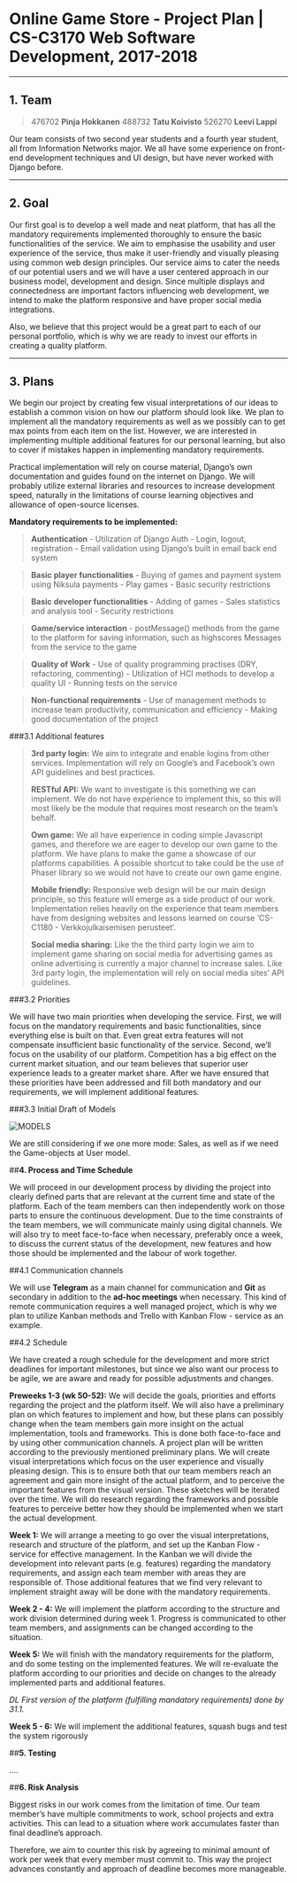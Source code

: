 # Online Game Store - Project Plan | CS-C3170 Web Software Development, 2017-2018

----------

## **1. Team**

> 476702 **Pinja Hokkanen** 
> 488732 **Tatu Koivisto** 
> 526270 **Leevi Lappi**

Our team consists of two second year students and a fourth year student, all from Information Networks major. We all have some experience on front-end development techniques and UI design, but have never worked with Django before. 

----
## **2. Goal**
Our first goal is to develop a well made and neat platform, that has all the mandatory requirements implemented thoroughly to ensure the basic functionalities of the service. We aim to emphasise the usability and user experience of the service, thus make it user-friendly and visually pleasing using common web design principles. Our service aims to cater the needs of our potential users and we will have a user centered approach in our business model, development and design. Since multiple displays and connectedness are important factors influencing web development, we intend to make the platform responsive and have proper social media integrations. 
	
Also, we believe that this project would be a great part to each of our personal portfolio, which is why we are ready to invest our efforts in creating a quality platform.

---
## **3. Plans**

We begin our project by creating few visual interpretations of our ideas to establish a common vision on how our platform should look like.  We plan to implement all the mandatory requirements as well as we possibly can to get max points from each item on the list. However, we are interested in implementing multiple additional features for our personal learning, but also to cover if mistakes happen in implementing mandatory requirements. 
	
Practical implementation will rely on course material, Django’s own documentation and guides found on the internet on Django. We will probably utilize external libraries and resources to increase development speed, naturally in the limitations of course learning objectives and allowance of open-source licenses. 

**Mandatory requirements to be implemented:**
	
>**Authentication** 
	 - Utilization of Django Auth 
	 - Login, logout, registration
	 - Email validation using Django’s built in email back end system

>**Basic player functionalities**
	 - Buying of games and payment system using Niksula payments 
	 - Play games
	 - Basic security restrictions

>**Basic developer functionalities**
	- Adding of games 
	-  Sales statistics and analysis tool 
	-  Security restrictions

>**Game/service interaction**
	 - postMessage() methods from the game to the platform for saving
   information, such as highscores Messages from the service to the game

>**Quality of Work**
	 - Use of quality programming practises (DRY, refactoring, commenting)
	 - Utilization of HCI methods to develop a quality UI
	 - Running tests on the service

>**Non-functional requirements**
	- Use of management methods to increase team productivity, communication and efficiency
	- Making good documentation of the project 

###3.1  Additional features

> **3rd party login:** 
> We aim to integrate and enable logins from other
> services. Implementation will rely on Google’s and Facebook’s own API
> guidelines and best practices.
> 
> **RESTful API:** 
> We want to investigate is this something we can
> implement. We do not have experience to implement this, so this will
> most likely be the module that requires most research on the team’s
> behalf.
> 
> **Own game:** 
> We all have experience in coding simple Javascript games,
> and therefore we are eager to develop our own game to the platform. We
> have plans to make the game a showcase of our platforms capabilities.
> A possible shortcut to take could be the use of Phaser library so we
> would not have to create our own game engine. 
> 
> **Mobile friendly:**
> Responsive web design will be our main design
> principle, so this feature will emerge as a side product of our work.
> Implementation relies heavily on the experience that team members have
> from designing websites and lessons learned on course ‘CS-C1180 -
> Verkkojulkaisemisen perusteet’.
> 
> **Social media sharing:** 
> Like the the third party login we aim to
> implement game sharing on social media for advertising games as online
> advertising is currently a major channel to increase sales. Like 3rd
> party login, the implementation will rely on social media sites’ API
> guidelines.



###3.2 Priorities

We will have two main priorities when developing the service. First, we will focus on the mandatory requirements and basic functionalities, since everything else is built on that. Even great extra features will not compensate insufficient basic functionality of the service. Second, we’ll focus on the usability of our platform. Competition has a big effect on the current market situation, and our team believes that superior user experience leads to a greater market share. After we have ensured that these priorities have been addressed and fill both mandatory and our requirements, we will implement additional features.

###3.3 Initial Draft of Models

![MODELS](https://lh6.googleusercontent.com/F3_drMVUkObKQfPNquZcMsPJ4Q5f-MQsvFOKQ-rfKiyNJYSTEQu0osS5jwPr2MNCsrFlEWNiR6SjmCzaBR5G=w1920-h925)

We are still considering if we one more mode: Sales, as well as if we need the Game-objects at User model.  

##**4. Process and Time Schedule**

We will proceed in our development process by dividing the project into clearly defined parts that are relevant at the current time and state of the platform. Each of the team members can then independently work on those parts to ensure the continuous development. Due to the time constraints of the team members, we will communicate mainly using digital channels. We will also try to meet face-to-face when necessary, preferably once a week, to discuss the current status of the development, new features and how those should be implemented and the labour of work together. 

##4.1 Communication channels

We will use **Telegram** as a main channel for communication and **Git** as secondary in addition to the **ad-hoc meetings** when necessary. This kind of remote communication requires a well managed project, which is why we plan to utilize Kanban methods and Trello with Kanban Flow - service as an example.

##4.2 Schedule

We have created a rough schedule for the development and more strict deadlines for important milestones, but since we also want our process to be agile, we are aware and ready for possible adjustments and changes.

**Preweeks 1-3 (wk 50-52):** We will decide the goals, priorities and efforts regarding the project and the platform itself. We will also have a preliminary plan on which features to implement and how, but these plans can possibly change when the team members gain more insight on the actual implementation, tools and frameworks. This is done both face-to-face and by using other communication channels. A project plan will be written according to the previously mentioned preliminary plans. We will create visual interpretations which focus on the user experience and visually pleasing design. This is to ensure both that our team members reach an agreement and gain more insight of the actual platform, and to perceive the important features from the visual version. These sketches will be iterated over the time. We will do research regarding the frameworks and possible features to perceive better how they should be implemented when we start the actual development. 

**Week 1:** We will arrange a meeting to go over the visual interpretations, research and structure of the platform, and set up the Kanban Flow - service for effective management. In the Kanban we will divide the development into relevant parts (e.g. features) regarding the mandatory requirements, and assign each team member with areas they are responsible of. Those additional features that we find very relevant to implement straight away will be done with the mandatory requirements. 

**Week 2 - 4:** We will implement the platform according to the structure and work division determined during week 1. Progress is communicated to other team members, and assignments can be changed according to the situation. 

**Week 5:**  We will finish with the mandatory requirements for the platform, and do some testing on the implemented features. We will re-evaluate the platform according to our priorities and decide on changes to the already implemented parts and additional features.

*DL First version of the platform (fulfilling mandatory requirements) done by 31.1.*

**Week 5 - 6:** We will implement the additional features, squash bugs and test the system rigorously


##**5. Testing**

….


##**6. Risk Analysis**

Biggest risks in our work comes from the limitation of time. Our team member’s have multiple commitments to work, school projects and extra activities. This can lead to a situation where work accumulates faster than final deadline’s approach. 

Therefore, we aim to counter this risk by agreeing to minimal amount of work per week that every member must commit to. This way the project advances constantly and approach of deadline becomes more manageable.

